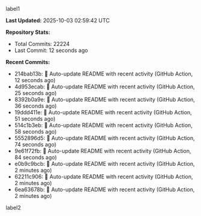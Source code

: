 
label1 
<!-- ACTIVITY_START -->
**Last Updated:** 2025-10-03 02:59:42 UTC

**Repository Stats:**
- Total Commits: 22224
- Last Commit: 12 seconds ago

**Recent Commits:**
- 214bab13b: 🤖 Auto-update README with recent activity (GitHub Action, 12 seconds ago)
- 4d953ecab: 🤖 Auto-update README with recent activity (GitHub Action, 25 seconds ago)
- 8392b0a9e: 🤖 Auto-update README with recent activity (GitHub Action, 36 seconds ago)
- 19ddd411e: 🤖 Auto-update README with recent activity (GitHub Action, 51 seconds ago)
- 514c1b3eb: 🤖 Auto-update README with recent activity (GitHub Action, 58 seconds ago)
- 5552896d5: 🤖 Auto-update README with recent activity (GitHub Action, 74 seconds ago)
- 9e61f72fb: 🤖 Auto-update README with recent activity (GitHub Action, 84 seconds ago)
- e0b9c9bcb: 🤖 Auto-update README with recent activity (GitHub Action, 2 minutes ago)
- 62211c906: 🤖 Auto-update README with recent activity (GitHub Action, 2 minutes ago)
- 6ea63678b: 🤖 Auto-update README with recent activity (GitHub Action, 2 minutes ago)
<!-- ACTIVITY_END -->

label2
